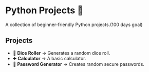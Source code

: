 # Python Projects 🚀
A collection of beginner-friendly Python projects.(100 days goal)

## Projects
- 🎲 **Dice Roller** → Generates a random dice roll.
- ➕ **Calculator** → A basic calculator.
- 🔑 **Password Generator** → Creates random secure passwords.

